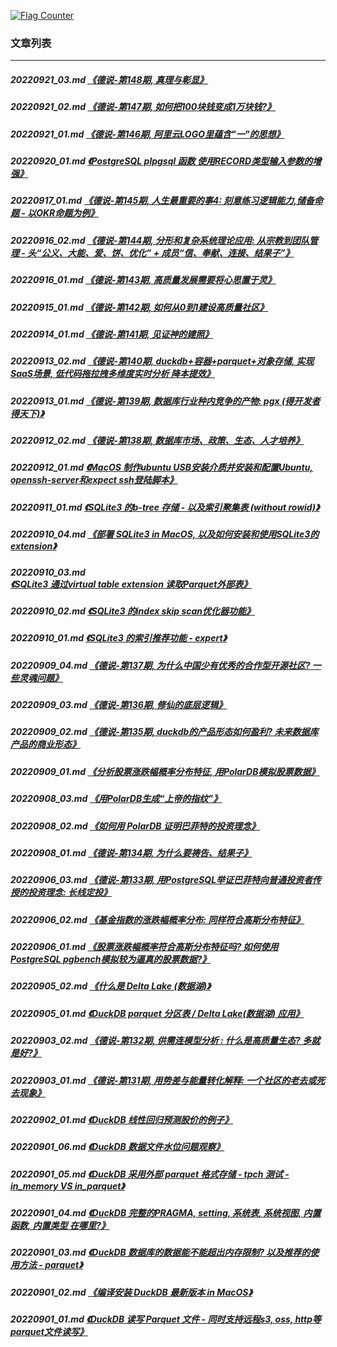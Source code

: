 <a rel="nofollow" href="http://info.flagcounter.com/h9V1"  ><img src="http://s03.flagcounter.com/count/h9V1/bg_FFFFFF/txt_000000/border_CCCCCC/columns_2/maxflags_12/viewers_0/labels_0/pageviews_0/flags_0/"  alt="Flag Counter"  border="0"  ></a>  
  
### 文章列表  
----  
##### 20220921_03.md   [《德说-第148期, 真理与彰显》](20220921_03.md)  
##### 20220921_02.md   [《德说-第147期, 如何把100块钱变成1万块钱?》](20220921_02.md)  
##### 20220921_01.md   [《德说-第146期, 阿里云LOGO里蕴含"一"的思想》](20220921_01.md)  
##### 20220920_01.md   [《PostgreSQL plpgsql 函数 使用RECORD类型输入参数的增强》](20220920_01.md)  
##### 20220917_01.md   [《德说-第145期, 人生最重要的事4: 刻意练习逻辑能力,储备命题 - 以OKR命题为例》](20220917_01.md)  
##### 20220916_02.md   [《德说-第144期, 分形和复杂系统理论应用: 从宗教到团队管理 - 头“公义、大能、爱、饼、优化” + 成员“信、奉献、连接、结果子”》](20220916_02.md)  
##### 20220916_01.md   [《德说-第143期, 高质量发展需要将心思置于灵》](20220916_01.md)  
##### 20220915_01.md   [《德说-第142期, 如何从0到1建设高质量社区》](20220915_01.md)  
##### 20220914_01.md   [《德说-第141期, 见证神的建照》](20220914_01.md)  
##### 20220913_02.md   [《德说-第140期, duckdb+容器+parquet+对象存储, 实现SaaS场景, 低代码拖拉拽多维度实时分析 降本提效》](20220913_02.md)  
##### 20220913_01.md   [《德说-第139期, 数据库行业种内竞争的产物: pgx (得开发者得天下)》](20220913_01.md)  
##### 20220912_02.md   [《德说-第138期, 数据库市场、政策、生态、人才培养》](20220912_02.md)  
##### 20220912_01.md   [《MacOS 制作ubuntu USB安装介质并安装和配置Ubuntu, openssh-server和expect ssh登陆脚本》](20220912_01.md)  
##### 20220911_01.md   [《SQLite3 的b-tree 存储 - 以及索引聚集表 (without rowid)》](20220911_01.md)  
##### 20220910_04.md   [《部署 SQLite3 in MacOS, 以及如何安装和使用SQLite3的extension》](20220910_04.md)  
##### 20220910_03.md   [《SQLite3 通过virtual table extension 读取Parquet外部表》](20220910_03.md)  
##### 20220910_02.md   [《SQLite3 的index skip scan优化器功能》](20220910_02.md)  
##### 20220910_01.md   [《SQLite3 的索引推荐功能 - expert》](20220910_01.md)  
##### 20220909_04.md   [《德说-第137期, 为什么中国少有优秀的合作型开源社区? 一些灵魂问题》](20220909_04.md)  
##### 20220909_03.md   [《德说-第136期, 修仙的底层逻辑》](20220909_03.md)  
##### 20220909_02.md   [《德说-第135期, duckdb的产品形态如何盈利? 未来数据库产品的商业形态》](20220909_02.md)  
##### 20220909_01.md   [《分析股票涨跌幅概率分布特征, 用PolarDB模拟股票数据》](20220909_01.md)  
##### 20220908_03.md   [《用PolarDB生成“上帝的指纹”》](20220908_03.md)  
##### 20220908_02.md   [《如何用 PolarDB 证明巴菲特的投资理念》](20220908_02.md)  
##### 20220908_01.md   [《德说-第134期, 为什么要祷告、结果子》](20220908_01.md)  
##### 20220906_03.md   [《德说-第133期, 用PostgreSQL举证巴菲特向普通投资者传授的投资理念: 长线定投》](20220906_03.md)  
##### 20220906_02.md   [《基金指数的涨跌幅概率分布: 同样符合高斯分布特征》](20220906_02.md)  
##### 20220906_01.md   [《股票涨跌幅概率符合高斯分布特征吗? 如何使用PostgreSQL pgbench模拟较为逼真的股票数据?》](20220906_01.md)  
##### 20220905_02.md   [《什么是 Delta Lake (数据湖)》](20220905_02.md)  
##### 20220905_01.md   [《DuckDB parquet 分区表 / Delta Lake(数据湖) 应用》](20220905_01.md)  
##### 20220903_02.md   [《德说-第132期, 供需连模型分析 : 什么是高质量生态? 多就是好?》](20220903_02.md)  
##### 20220903_01.md   [《德说-第131期, 用势差与能量转化解释: 一个社区的老去或死去现象》](20220903_01.md)  
##### 20220902_01.md   [《DuckDB 线性回归预测股价的例子》](20220902_01.md)  
##### 20220901_06.md   [《DuckDB 数据文件水位问题观察》](20220901_06.md)  
##### 20220901_05.md   [《DuckDB 采用外部 parquet 格式存储 - tpch 测试 - in_memory VS in_parquet》](20220901_05.md)  
##### 20220901_04.md   [《DuckDB 完整的PRAGMA, setting, 系统表, 系统视图, 内置函数, 内置类型 在哪里?》](20220901_04.md)  
##### 20220901_03.md   [《DuckDB 数据库的数据能不能超出内存限制? 以及推荐的使用方法 - parquet》](20220901_03.md)  
##### 20220901_02.md   [《编译安装 DuckDB 最新版本 in MacOS》](20220901_02.md)  
##### 20220901_01.md   [《DuckDB 读写 Parquet 文件 - 同时支持远程s3, oss, http等parquet文件读写》](20220901_01.md)  
